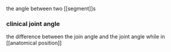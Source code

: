 the angle between two [[segment]]s

### clinical joint angle
the difference between the join angle and the joint angle while in [[anatomical position]]
